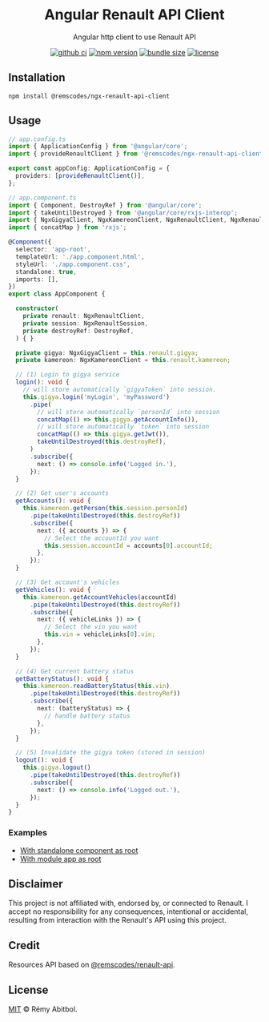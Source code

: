 <div align="center">
    <h1>Angular Renault API Client</h1>
    <p>Angular http client to use Renault API</p>
</div> 

<div align="center">

[![github ci](https://img.shields.io/github/actions/workflow/status/remscodes/ngx-renault-api-client/npm-ci.yml.svg?logo=github&label=CI&style=for-the-badge)](https://github.com/remscodes/ngx-renault-api-client/actions/workflows/npm-ci.yml)
[![npm version](https://img.shields.io/npm/v/@remscodes/ngx-renault-api-client.svg?style=for-the-badge&logo=npm)](https://www.npmjs.org/package/@remscodes/ngx-renault-api-client)
[![bundle size](https://img.shields.io/bundlephobia/minzip/@remscodes/ngx-renault-api-client.svg?style=for-the-badge)](https://bundlephobia.com/package/@remscodes/ngx-renault-api-client)
[![license](https://img.shields.io/github/license/remscodes/ngx-renault-api-client.svg?style=for-the-badge)](LICENSE)

</div>

## Installation

```shell
npm install @remscodes/ngx-renault-api-client
```

## Usage

```ts
// app.config.ts
import { ApplicationConfig } from '@angular/core';
import { provideRenaultClient } from '@remscodes/ngx-renault-api-client';

export const appConfig: ApplicationConfig = {
  providers: [provideRenaultClient()],
};
```

```ts
// app.component.ts
import { Component, DestroyRef } from '@angular/core';
import { takeUntilDestroyed } from '@angular/core/rxjs-interop';
import { NgxGigyaClient, NgxKamereonClient, NgxRenaultClient, NgxRenaultSession } from '@remscodes/ngx-renault-api-client';
import { concatMap } from 'rxjs';

@Component({
  selector: 'app-root',
  templateUrl: './app.component.html',
  styleUrl: './app.component.css',
  standalone: true,
  imports: [],
})
export class AppComponent {

  constructor(
    private renault: NgxRenaultClient,
    private session: NgxRenaultSession,
    private destroyRef: DestroyRef,
  ) { }

  private gigya: NgxGigyaClient = this.renault.gigya;
  private kamereon: NgxKamereonClient = this.renault.kamereon;

  // (1) Login to gigya service
  login(): void {
    // will store automatically `gigyaToken` into session.
    this.gigya.login('myLogin', 'myPassword')
      .pipe(
        // will store automatically `personId` into session
        concatMap(() => this.gigya.getAccountInfo()),
        // will store automatically `token` into session
        concatMap(() => this.gigya.getJwt()),
        takeUntilDestroyed(this.destroyRef),
      )
      .subscribe({
        next: () => console.info('Logged in.'),
      });
  }

  // (2) Get user's accounts
  getAccounts(): void {
    this.kamereon.getPerson(this.session.personId)
      .pipe(takeUntilDestroyed(this.destroyRef))
      .subscribe({
        next: ({ accounts }) => {
          // Select the accountId you want
          this.session.accountId = accounts[0].accountId;
        },
      });
  }

  // (3) Get account's vehicles
  getVehicles(): void {
    this.kamereon.getAccountVehicles(accountId)
      .pipe(takeUntilDestroyed(this.destroyRef))
      .subscribe({
        next: ({ vehicleLinks }) => {
          // Select the vin you want 
          this.vin = vehicleLinks[0].vin;
        },
      });
  }

  // (4) Get current battery status
  getBatteryStatus(): void {
    this.kamereon.readBatteryStatus(this.vin)
      .pipe(takeUntilDestroyed(this.destroyRef))
      .subscribe({
        next: (batteryStatus) => {
          // handle battery status
        },
      });
  }

  // (5) Invalidate the gigya token (stored in session)
  logout(): void {
    this.gigya.logout()
      .pipe(takeUntilDestroyed(this.destroyRef))
      .subscribe({
        next: () => console.info('Logged out.'),
      });
  }
}
```

### Examples

- [With standalone component as root](./projects/ngx-renault-api-client-demo)
- [With module app as root](./projects/ngx-renault-api-client-demo-legacy)

## Disclaimer

This project is not affiliated with, endorsed by, or connected to Renault. I accept no responsibility for any consequences, intentional or accidental, resulting from interaction with the Renault's API using this project.

## Credit

Resources API based on [@remscodes/renault-api](https://github.com/remscodes/renault-api#credit).

## License

[MIT](LICENSE) © Rémy Abitbol.
